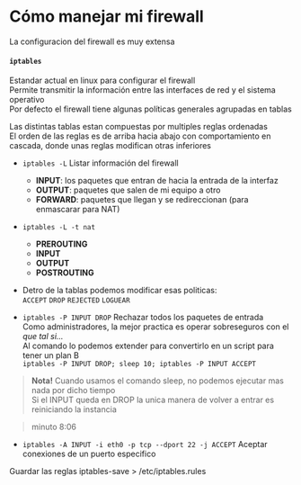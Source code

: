 # Cómo manejar mi firewall
La configuracion del firewall es muy extensa

#### `iptables`
Estandar actual en linux para configurar el firewall  
Permite transmitir la información entre las interfaces de red y el sistema operativo  
Por defecto el firewall tiene algunas políticas generales agrupadas en tablas

Las distintas tablas estan compuestas por multiples reglas ordenadas  
El orden de las reglas es de arriba hacia abajo con comportamiento en cascada,
donde unas reglas modifican otras inferiores

- `iptables -L` Listar información del firewall
  - **INPUT**: los paquetes que entran de hacia la entrada de la interfaz
  - **OUTPUT**: paquetes que salen de mi equipo a otro
  - **FORWARD**: paquetes que llegan y se redireccionan (para enmascarar para NAT)
- `iptables -L -t nat`
  - **PREROUTING**
  - **INPUT**
  - **OUTPUT**
  - **POSTROUTING**

- Detro de la tablas podemos modificar esas politicas:  
`ACCEPT` `DROP` `REJECTED` `LOGUEAR`

- `iptables -P INPUT DROP` Rechazar todos los paquetes de entrada  
Como administradores, la mejor practica es operar sobreseguros con el _que tal si..._  
Al comando lo podemos extender para convertirlo en un script para tener un plan B  
`iptables -P INPUT DROP; sleep 10; iptables -P INPUT ACCEPT`

> **Nota!** Cuando usamos el comando sleep, no podemos ejecutar mas nada por dicho tiempo  
Si el INPUT queda en DROP la unica manera de volver a entrar es reiniciando la instancia

> minuto 8:06

- `iptables -A INPUT -i eth0 -p tcp --dport 22 -j ACCEPT`
Aceptar conexiones de un puerto especifico

Guardar las reglas
iptables-save > /etc/iptables.rules
